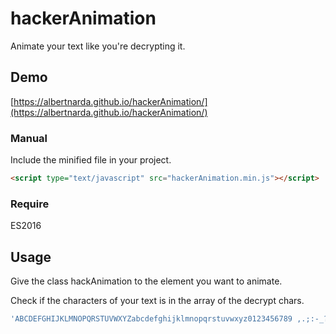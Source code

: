 # hackerAnimation
Animate your text like you're decrypting it.

## Demo

[https://albertnarda.github.io/hackerAnimation/](https://albertnarda.github.io/hackerAnimation/)

### Manual
Include the minified file in your project.
````html
<script type="text/javascript" src="hackerAnimation.min.js"></script>
````

### Require
ES2016

## Usage
Give the class hackAnimation to the element you want to animate.

Check if the characters of your text is in the array of the decrypt chars.
````javascript
'ABCDEFGHIJKLMNOPQRSTUVWXYZabcdefghijklmnopqrstuvwxyz0123456789 ,.;:-_?!'
````
